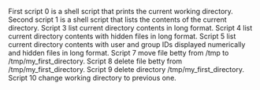 First script 0 is a shell script that prints the current working directory.
Second script 1 is a shell script that lists the contents of the current directory.
Script 3 list current directory contents in long format.
Script 4 list current directory contents with hidden files in long format.
Script 5 list current directory contents with user and group IDs displayed numerically and hidden files in long format.
Script 7 move file betty from /tmp to /tmp/my_first_directory.
Script 8 delete file betty from /tmp/my_first_directory.
Script 9 delete directory /tmp/my_first_directory.
Script 10 change working directory to previous one.
